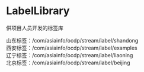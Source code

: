 # LabelLibrary
供项目人员开发的标签库

山东标签：/com/asiainfo/ocdp/stream/label/shandong  
西安标签：/com/asiainfo/ocdp/stream/label/examples  
辽宁标签：/com/asiainfo/ocdp/stream/label/liaoning  
北京标签：/com/asiainfo/ocdp/stream/label/beijing  
